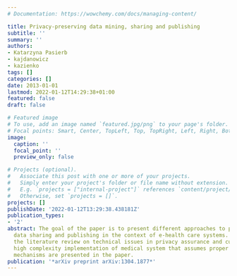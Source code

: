 ```yaml
---
# Documentation: https://wowchemy.com/docs/managing-content/

title: Privacy-preserving data mining, sharing and publishing
subtitle: ''
summary: ''
authors:
- Katarzyna Pasierb
- kajdanowicz
- kazienko
tags: []
categories: []
date: 2013-01-01
lastmod: 2022-01-12T14:29:38+01:00
featured: false
draft: false

# Featured image
# To use, add an image named `featured.jpg/png` to your page's folder.
# Focal points: Smart, Center, TopLeft, Top, TopRight, Left, Right, BottomLeft, Bottom, BottomRight.
image:
  caption: ''
  focal_point: ''
  preview_only: false

# Projects (optional).
#   Associate this post with one or more of your projects.
#   Simply enter your project's folder or file name without extension.
#   E.g. `projects = ["internal-project"]` references `content/project/deep-learning/index.md`.
#   Otherwise, set `projects = []`.
projects: []
publishDate: '2022-01-12T13:29:38.438181Z'
publication_types:
- '2'
abstract: The goal of the paper is to present different approaches to privacy-preserving
  data sharing and publishing in the context of e-health care systems. In particular,
  the literature review on technical issues in privacy assurance and current real-life
  high complexity implementation of medical system that assumes proper data sharing
  mechanisms are presented in the paper.
publication: '*arXiv preprint arXiv:1304.1877*'
---
```

